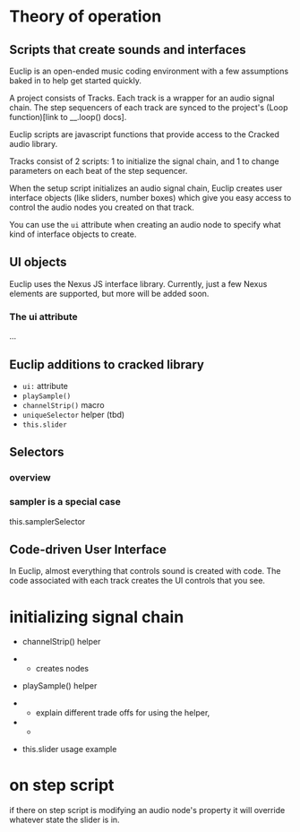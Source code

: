 # Theory of operation

## Scripts that create sounds and interfaces
Euclip is an open-ended music coding environment with a few assumptions baked in to help get started quickly.

A project consists of Tracks. Each track is a wrapper for an audio signal chain. The step sequencers of each track are synced to the project's (Loop function)[link to __.loop() docs].

Euclip scripts are javascript functions that provide access to the Cracked audio library. 

Tracks consist of 2 scripts: 1 to initialize the signal chain, and 1 to change parameters on each beat of the step sequencer. 

When the setup script initializes an audio signal chain, Euclip creates user interface objects (like sliders, number boxes) which give you easy access to control the audio nodes you created on that track.

You can use the `ui` attribute when creating an audio node to specify what kind of interface objects to create.


## UI objects
Euclip uses the Nexus JS interface library. Currently, just a few Nexus elements are supported, but more will be added soon.

### The ui attribute
...


## Euclip additions to cracked library
- `ui:` attribute
- `playSample()`
- `channelStrip()` macro
- `uniqueSelector` helper (tbd)
- `this.slider`

## Selectors
### overview

### sampler is a special case
this.samplerSelector
<!-- discussion of selectors
    TODO: should there be a universal strategy for auto-selectors ?
    or only support samplerSelector etc
 -->


## Code-driven User Interface
In Euclip, almost everything that controls sound is created with code. The code associated with each track creates the UI controls that you see.

# initializing signal chain
- channelStrip() helper
- - creates nodes

- playSample() helper
- - explain different trade offs for using the helper, 
- - 

- this.slider usage example

# on step script

if there on step script is modifying an audio node's property it will override whatever state the slider is in. 
